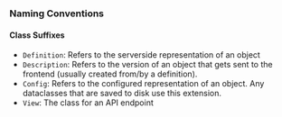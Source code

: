 ### Naming Conventions

#### Class Suffixes

-   `Definition`: Refers to the serverside representation of an object
-   `Description`: Refers to the version of an object that gets sent to the frontend (usually created from/by a definition).
-   `Config`: Refers to the configured representation of an object. Any dataclasses that are saved to disk use this extension.
-   `View`: The class for an API endpoint
